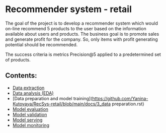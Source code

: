 # Recommender system - retail

The goal of the project is to develop a recommender system which would on-line recommend 5 products to the user based on the information available about users and products. The business goal is to promote sales and generate profit for the company. So, only items with profit generating potential should be recommended.

The success criteria is metrics Precision@5 applied to a predetermined set of products.


## Contents:

* [Data extraction](https://github.com/Yanina-Kutovaya/RecSys-retail/blob/main/docs/1_data_extraction.rst)  
* [Data analysis (EDA)](https://colab.research.google.com/drive/1_P_ltsZS6oQu73g9UJPwOMcZRGl2rhbm?usp=sharing) 
* [Data preparation and model training](https://github.com/Yanina-Kutovaya/RecSys-retail/blob/main/docs/3_data preparation.rst)
* [Model evaluation](https://github.com/Yanina-Kutovaya/RecSys-retail/blob/main/docs/4_model_evaluation.rst) 
* [Model validation](https://github.com/Yanina-Kutovaya/RecSys-retail/blob/main/docs/5_model_validation.rst)
* [Model serving](https://github.com/Yanina-Kutovaya/RecSys-retail/blob/main/docs/6_model_serving.rst) 
* [Model monitoring](https://github.com/Yanina-Kutovaya/RecSys-retail/blob/main/docs/7_model_monitoring.rst)